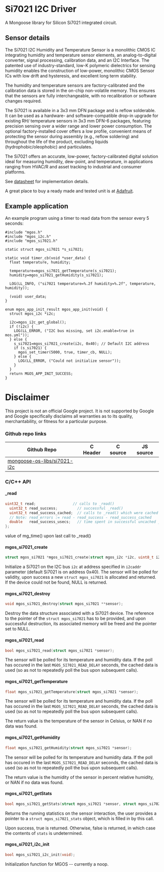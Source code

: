 # Si7021 I2C Driver

A Mongoose library for Silicon Si7021 integrated circuit.

## Sensor details

The Si7021 I2C Humidity and Temperature Sensor is a monolithic CMOS IC
integrating humidity and temperature sensor elements, an analog-to-digital
converter, signal processing, calibration data, and an I2C Interface. The patented
use of industry-standard, low-K polymeric dielectrics for sensing humidity enables
the construction of low-power, monolithic CMOS Sensor ICs with low drift and
hysteresis, and excellent long term stability.

The humidity and temperature sensors are factory-calibrated and the calibration
data is stored in the on-chip non-volatile memory. This ensures that the sensors
are fully interchangeable, with no recalibration or software changes required.

The Si7021 is available in a 3x3 mm DFN package and is reflow solderable. It can
be used as a hardware- and software-compatible drop-in upgrade for existing RH/
temperature sensors in 3x3 mm DFN-6 packages, featuring precision sensing
over a wider range and lower power consumption. The optional factory-installed
cover offers a low profile, convenient means of protecting the sensor during
assembly (e.g., reflow soldering) and throughout the life of the product, excluding
liquids (hydrophobic/oleophobic) and particulates.

The Si7021 offers an accurate, low-power, factory-calibrated digital solution ideal
for measuring humidity, dew-point, and temperature, in applications ranging from
HVAC/R and asset tracking to industrial and consumer platforms.

See [datasheet](https://www.silabs.com/documents/public/data-sheets/Si7021-A20.pdf)
for implementation details.

A great place to buy a ready made and tested unit is at [Adafruit](https://learn.adafruit.com/adafruit-si7021-temperature-plus-humidity-sensor).

## Example application

An example program using a timer to read data from the sensor every 5 seconds:

```
#include "mgos.h"
#include "mgos_i2c.h"
#include "mgos_si7021.h"

static struct mgos_si7021 *s_si7021;

static void timer_cb(void *user_data) {
  float temperature, humidity;

  temperature=mgos_si7021_getTemperature(s_si7021);
  humidity=mgos_si7021_getHumidity(s_si7021);

  LOG(LL_INFO, ("si7021 temperature=%.2f humidity=%.2f", temperature, humidity));

  (void) user_data;
}

enum mgos_app_init_result mgos_app_init(void) {
  struct mgos_i2c *i2c;

  i2c=mgos_i2c_get_global();
  if (!i2c) {
    LOG(LL_ERROR, ("I2C bus missing, set i2c.enable=true in mos.yml"));
  } else {
    s_si7021=mgos_si7021_create(i2c, 0x40); // Default I2C address
    if (s_si7021) {
      mgos_set_timer(5000, true, timer_cb, NULL);
    } else {
      LOG(LL_ERROR, ("Could not initialize sensor"));
    }
  }
  return MGOS_APP_INIT_SUCCESS;
}
```

# Disclaimer

This project is not an official Google project. It is not supported by Google
and Google specifically disclaims all warranties as to its quality,
merchantability, or fitness for a particular purpose.

### Github repo links
| Github Repo | C Header | C source  | JS source |
| ----------- | -------- | --------  | ----------------- |
| [mongoose-os-libs/si7021-i2c](https://github.com/mongoose-os-libs/si7021-i2c) | &nbsp; | &nbsp;  | &nbsp;         |


### C/С++ API
#### _read

```c
uint32_t read;                 // calls to _read()
  uint32_t read_success;         // successful _read()
  uint32_t read_success_cached;  // calls to _read() which were cached
  // Note: read_errors := read - read_success - read_success_cached
  double   read_success_usecs;   // time spent in successful uncached _read()
};
```
value of mg_time() upon last call to _read()
#### mgos_si7021_create

```c
struct mgos_si7021 *mgos_si7021_create(struct mgos_i2c *i2c, uint8_t i2caddr);
```

Initialize a Si7021 on the I2C bus `i2c` at address specified in `i2caddr`
parameter (default Si7021 is on address 0x40). The sensor will be polled for
validity, upon success a new `struct mgos_si7021` is allocated and
returned. If the device could not be found, NULL is returned.
 
#### mgos_si7021_destroy

```c
void mgos_si7021_destroy(struct mgos_si7021 **sensor);
```

Destroy the data structure associated with a Si7021 device. The reference
to the pointer of the `struct mgos_si7021` has to be provided, and upon
successful destruction, its associated memory will be freed and the pointer
set to NULL.
 
#### mgos_si7021_read

```c
bool mgos_si7021_read(struct mgos_si7021 *sensor);
```

The sensor will be polled for its temperature and humidity data. If the poll
has occured in the last `MGOS_SI7021_READ_DELAY` seconds, the cached data is
used (so as not to repeatedly poll the bus upon subsequent calls).
 
#### mgos_si7021_getTemperature

```c
float mgos_si7021_getTemperature(struct mgos_si7021 *sensor);
```

The sensor will be polled for its temperature and humidity data. If the poll
has occured in the last `MGOS_SI7021_READ_DELAY` seconds, the cached data is
used (so as not to repeatedly poll the bus upon subsequent calls).

The return value is the temperature of the sensor in Celsius, or NAN if no
data was found.
 
#### mgos_si7021_getHumidity

```c
float mgos_si7021_getHumidity(struct mgos_si7021 *sensor);
```

The sensor will be polled for its temperature and humidity data. If the poll
has occured in the last `MGOS_SI7021_READ_DELAY` seconds, the cached data is
used (so as not to repeatedly poll the bus upon subsequent calls).

The return value is the humidity of the sensor in percent relative humidity,
or NAN if no data was found.
 
#### mgos_si7021_getStats

```c
bool mgos_si7021_getStats(struct mgos_si7021 *sensor, struct mgos_si7021_stats *stats);
```

Returns the running statistics on the sensor interaction, the user provides
a pointer to a `struct mgos_si7021_stats` object, which is filled in by this
call.

Upon success, true is returned. Otherwise, false is returned, in which case
the contents of `stats` is undetermined.
 
#### mgos_si7021_i2c_init

```c
bool mgos_si7021_i2c_init(void);
```

Initialization function for MGOS -- currently a noop.
 
